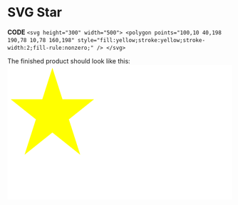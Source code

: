 # SVG Star

**CODE**
 `<svg height="300" width="500">
  <polygon points="100,10 40,198 190,78 10,78 160,198"
  style="fill:yellow;stroke:yellow;stroke-width:2;fill-rule:nonzero;" />
</svg>`

The finished product should look like this:
![star](star.svg)